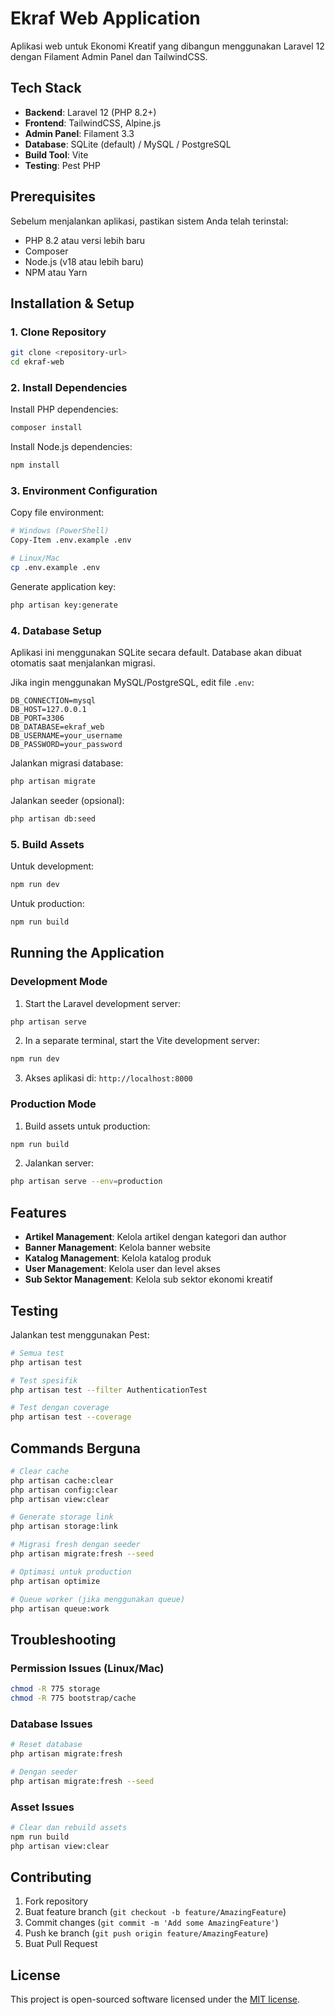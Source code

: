 # Ekraf Web Application

Aplikasi web untuk Ekonomi Kreatif yang dibangun menggunakan Laravel 12 dengan Filament Admin Panel dan TailwindCSS.

## Tech Stack

- **Backend**: Laravel 12 (PHP 8.2+)
- **Frontend**: TailwindCSS, Alpine.js
- **Admin Panel**: Filament 3.3
- **Database**: SQLite (default) / MySQL / PostgreSQL
- **Build Tool**: Vite
- **Testing**: Pest PHP

## Prerequisites

Sebelum menjalankan aplikasi, pastikan sistem Anda telah terinstal:

- PHP 8.2 atau versi lebih baru
- Composer
- Node.js (v18 atau lebih baru)
- NPM atau Yarn

## Installation & Setup

### 1. Clone Repository

```bash
git clone <repository-url>
cd ekraf-web
```

### 2. Install Dependencies

Install PHP dependencies:
```bash
composer install
```

Install Node.js dependencies:
```bash
npm install
```

### 3. Environment Configuration

Copy file environment:
```bash
# Windows (PowerShell)
Copy-Item .env.example .env

# Linux/Mac
cp .env.example .env
```

Generate application key:
```bash
php artisan key:generate
```

### 4. Database Setup

Aplikasi ini menggunakan SQLite secara default. Database akan dibuat otomatis saat menjalankan migrasi.

Jika ingin menggunakan MySQL/PostgreSQL, edit file `.env`:
```env
DB_CONNECTION=mysql
DB_HOST=127.0.0.1
DB_PORT=3306
DB_DATABASE=ekraf_web
DB_USERNAME=your_username
DB_PASSWORD=your_password
```

Jalankan migrasi database:
```bash
php artisan migrate
```

Jalankan seeder (opsional):
```bash
php artisan db:seed
```

### 5. Build Assets

Untuk development:
```bash
npm run dev
```

Untuk production:
```bash
npm run build
```

## Running the Application

### Development Mode

1. Start the Laravel development server:
```bash
php artisan serve
```

2. In a separate terminal, start the Vite development server:
```bash
npm run dev
```

3. Akses aplikasi di: `http://localhost:8000`

### Production Mode

1. Build assets untuk production:
```bash
npm run build
```

2. Jalankan server:
```bash
php artisan serve --env=production
```
## Features

- **Artikel Management**: Kelola artikel dengan kategori dan author
- **Banner Management**: Kelola banner website
- **Katalog Management**: Kelola katalog produk
- **User Management**: Kelola user dan level akses
- **Sub Sektor Management**: Kelola sub sektor ekonomi kreatif

## Testing

Jalankan test menggunakan Pest:

```bash
# Semua test
php artisan test

# Test spesifik
php artisan test --filter AuthenticationTest

# Test dengan coverage
php artisan test --coverage
```

## Commands Berguna

```bash
# Clear cache
php artisan cache:clear
php artisan config:clear
php artisan view:clear

# Generate storage link
php artisan storage:link

# Migrasi fresh dengan seeder
php artisan migrate:fresh --seed

# Optimasi untuk production
php artisan optimize

# Queue worker (jika menggunakan queue)
php artisan queue:work
```

## Troubleshooting

### Permission Issues (Linux/Mac)

```bash
chmod -R 775 storage
chmod -R 775 bootstrap/cache
```

### Database Issues

```bash
# Reset database
php artisan migrate:fresh

# Dengan seeder
php artisan migrate:fresh --seed
```

### Asset Issues

```bash
# Clear dan rebuild assets
npm run build
php artisan view:clear
```

## Contributing

1. Fork repository
2. Buat feature branch (`git checkout -b feature/AmazingFeature`)
3. Commit changes (`git commit -m 'Add some AmazingFeature'`)
4. Push ke branch (`git push origin feature/AmazingFeature`)
5. Buat Pull Request

## License

This project is open-sourced software licensed under the [MIT license](https://opensource.org/licenses/MIT).
